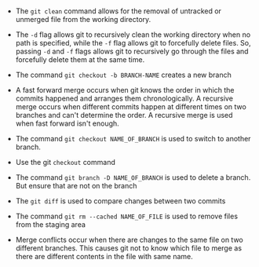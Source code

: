 #

- The `git clean` command allows for the removal of untracked or unmerged file from the working directory.

- The `-d` flag allows git to recursively clean the working directory when no path is specified, while the `-f` flag allows git to forcefully delete files. So, passing `-d` and `-f` flags allows git to recursively go through the files and forcefully delete them at the same time.

- The command `git checkout -b BRANCH-NAME` creates a new branch

- A fast forward merge occurs when git knows the order in which the commits happened and arranges them chronologically. A recursive merge occurs when different commits happen at different times on two branches and can't determine the order. A recursive merge is used when fast forward isn't enough.

- The command `git checkout NAME_OF_BRANCH` is used to switch to another branch.

- Use the git `checkout` command

- The command `git branch -D NAME_OF_BRANCH` is used to delete a branch. But ensure that are not on the branch

- The `git diff` is used to compare changes between two commits

- The command `git rm --cached NAME_OF_FILE` is used to remove files from the staging area

- Merge conflicts occur when there are changes to the same file on two different branches. This causes git not to know which file to merge as there are different contents in the file with same name.
